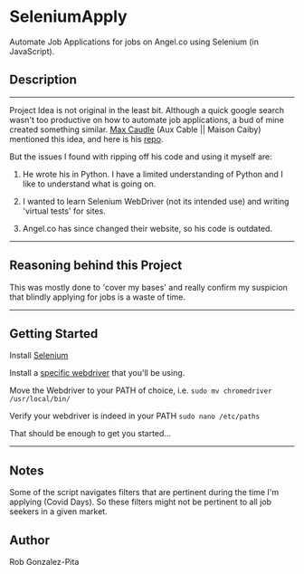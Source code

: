 # SeleniumApply

Automate Job Applications for jobs on Angel.co using Selenium (in JavaScript).

## Description

---

Project Idea is not original in the least bit. Although a quick google search wasn't too productive on how to automate job applications, a bud of mine created something similar. [Max Caudle](http://maxcaudle.com/contact) (Aux Cable || Maison Caiby) mentioned this idea, and here is his [repo](https://github.com/MasonCaiby/auto_app).

But the issues I found with ripping off his code and using it myself are:

1. He wrote his in Python. I have a limited understanding of Python and I like to understand what is going on.

2. I wanted to learn Selenium WebDriver (not its intended use) and writing 'virtual tests' for sites.

3. Angel.co has since changed their website, so his code is outdated.

---

## Reasoning behind this Project

This was mostly done to 'cover my bases' and really confirm my suspicion that blindly applying for jobs is a waste of time.

---

## Getting Started

Install [Selenium](https://www.npmjs.com/package/selenium-webdriver)

Install a [specific webdriver](https://www.selenium.dev/documentation/en/webdriver/driver_requirements/#quick-reference) that you'll be using.

Move the Webdriver to your PATH of choice, i.e. `sudo mv chromedriver /usr/local/bin/`

Verify your webdriver is indeed in your PATH `sudo nano /etc/paths`

That should be enough to get you started...

---

## Notes

Some of the script navigates filters that are pertinent during the time I'm applying (Covid Days). So these filters might not be pertinent to all job seekers in a given market.

## Author

Rob Gonzalez-Pita
